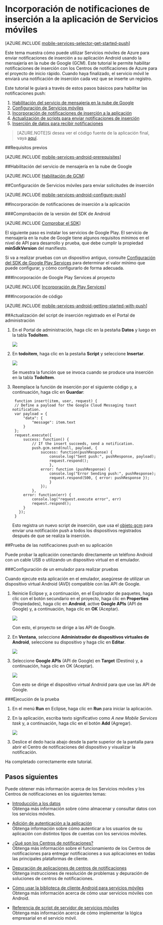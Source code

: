 <properties 
	pageTitle="Introducción a las notificaciones de inserción (JavaScript para Android) | Microsoft Azure" 
	description="Obtenga información acerca de cómo usar Servicios móviles de Azure para enviar notificaciones de inserción a la aplicación JavaScript de Android." 
	services="mobile-services, notification-hubs" 
	documentationCenter="android" 
	authors="RickSaling"  
	manager="dwrede" 
	editor=""/>

<tags 
	ms.service="mobile-services" 
	ms.workload="mobile" 
	ms.tgt_pltfrm="mobile-android" 
	ms.devlang="java" 
	ms.topic="article" 
	ms.date="06/03/2015" 
	ms.author="ricksal"/>

# Incorporación de notificaciones de inserción a la aplicación de Servicios móviles

[AZURE.INCLUDE [mobile-services-selector-get-started-push](../../includes/mobile-services-selector-get-started-push-ec.md)]

Este tema muestra cómo puede utilizar Servicios móviles de Azure para enviar notificaciones de inserción a su aplicación Android usando la mensajería en la nube de Google (GCM). Este tutorial le permite habilitar notificaciones de inserción con los Centros de notificaciones de Azure para el proyecto de inicio rápido. Cuando haya finalizado, el servicio móvil le enviará una notificación de inserción cada vez que se inserte un registro.

Este tutorial le guiará a través de estos pasos básicos para habilitar las notificaciones push:

1. [Habilitación del servicio de mensajería en la nube de Google](#register)
2. [Configuración de Servicios móviles](#configure)
3. [Incorporación de notificaciones de inserción a la aplicación](#add-push)
4. [Actualización de scripts para enviar notificaciones de inserción](#update-scripts)
5. [Inserción de datos para recibir notificaciones](#test)


>[AZURE.NOTE]Si desea ver el código fuente de la aplicación final, vaya <a href="https://github.com/RickSaling/mobile-services-samples/tree/futures/GettingStartedWithPush/Android" target="_blank">aquí</a>.

##Requisitos previos

[AZURE.INCLUDE [mobile-services-android-prerequisites](../../includes/mobile-services-android-prerequisites-ec.md)]

##<a id="register"></a>Habilitación del servicio de mensajería en la nube de Google

[AZURE.INCLUDE [Habilitación de GCM](../../includes/mobile-services-enable-google-cloud-messaging.md)]

##<a id="configure"></a>Configuración de Servicios móviles para enviar solicitudes de inserción

[AZURE.INCLUDE [mobile-services-android-configure-push](../../includes/mobile-services-android-configure-push.md)]

##<a id="add-push"></a>Incorporación de notificaciones de inserción a la aplicación

###Comprobación de la versión del SDK de Android

[AZURE.INCLUDE [Comprobar el SDK](../../includes/mobile-services-verify-android-sdk-version-ec.md)]

El siguiente paso es instalar los servicios de Google Play. El servicio de mensajería en la nube de Google tiene algunos requisitos mínimos en el nivel de API para desarrollo y prueba, que debe cumplir la propiedad **minSdkVersion** del manifiesto.

Si va a realizar pruebas con un dispositivo antiguo, consulte [Configuración del SDK de Google Play Services] para determinar el valor mínimo que puede configurar, y cómo configurarlo de forma adecuada.

###Incorporación de Google Play Services al proyecto

[AZURE.INCLUDE [Incorporación de Play Services](../../includes/mobile-services-add-google-play-services-ec.md)]

###Incorporación de código

[AZURE.INCLUDE [mobile-services-android-getting-started-with-push](../../includes/mobile-services-android-getting-started-with-push-ec.md)]


##<a id="update-scripts"></a>Actualización del script de inserción registrado en el Portal de administración

1. En el Portal de administración, haga clic en la pestaña **Datos** y luego en la tabla **TodoItem**. 

   	![](./media/mobile-services-javascript-backend-android-get-started-push-EC/mobile-portal-data-tables.png)

2. En **todoitem**, haga clic en la pestaña **Script** y seleccione **Insertar**.
   
  	![](./media/mobile-services-javascript-backend-android-get-started-push-EC/mobile-insert-script-push2.png)

   	Se muestra la función que se invoca cuando se produce una inserción en la tabla **TodoItem**.

3. Reemplace la función de inserción por el siguiente código y, a continuación, haga clic en **Guardar**:

		function insert(item, user, request) {
		// Define a payload for the Google Cloud Messaging toast notification.
		var payload = {
		    "data": {
		        "message": item.text 
		    }
		};		
		request.execute({
		    success: function() {
		        // If the insert succeeds, send a notification.
		        push.gcm.send(null, payload, {
		            success: function(pushResponse) {
		                console.log("Sent push:", pushResponse, payload);
		                request.respond();
		                },              
		            error: function (pushResponse) {
		                console.log("Error Sending push:", pushResponse);
		                request.respond(500, { error: pushResponse });
		                }
		            });
		        },
		    error: function(err) {
		        console.log("request.execute error", err)
		        request.respond();
		    }
		  });
		}

   	Esto registra un nuevo script de inserción, que usa el [objeto gcm] para enviar una notificación push a todos los dispositivos registrados después de que se realiza la inserción.

##<a id="test"></a>Prueba de las notificaciones push en su aplicación

Puede probar la aplicación conectando directamente un teléfono Android con un cable USB o utilizando un dispositivo virtual en el emulador.

###Configuración de un emulador para realizar pruebas

Cuando ejecute esta aplicación en el emulador, asegúrese de utilizar un dispositivo virtual Android (AVD) compatible con las API de Google.

1. Reinicie Eclipse y, a continuación, en el Explorador de paquetes, haga clic con el botón secundario en el proyecto, haga clic en **Properties** (Propiedades), haga clic en **Android**, active **Google APIs** (API de Google) y, a continuación, haga clic en **OK** (Aceptar).

	![](./media/mobile-services-javascript-backend-android-get-started-push-EC/mobile-services-import-android-properties.png)

  	Con esto, el proyecto se dirige a las API de Google.

2. En **Ventana**, seleccione **Administrador de dispositivos virtuales de Android**, seleccione su dispositivo y haga clic en **Editar**.

	![](./media/mobile-services-javascript-backend-android-get-started-push-EC/mobile-services-android-virtual-device-manager.png)

3. Seleccione **Google APIs** (API de Google) en **Target** (Destino) y, a continuación, haga clic en OK (Aceptar).

   	![](./media/mobile-services-javascript-backend-android-get-started-push-EC/mobile-services-android-virtual-device-manager-edit.png)

	Con esto se dirige el dispositivo virtual Android para que use las API de Google.

###Ejecución de la prueba

1. En el menú **Run** en Eclipse, haga clic en **Run** para iniciar la aplicación.

2. En la aplicación, escriba texto significativo como _A new Mobile Services task_ y, a continuación, haga clic en el botón **Add** (Agregar).

  	![](./media/mobile-services-javascript-backend-android-get-started-push-EC/mobile-quickstart-push1-android.png)

3. Deslice el dedo hacia abajo desde la parte superior de la pantalla para abrir el Centro de notificaciones del dispositivo y visualizar la notificación.


Ha completado correctamente este tutorial.


## <a name="next-steps"> </a>Pasos siguientes

<!---This tutorial demonstrated the basics of enabling an Android app to use Mobile Services and Notification Hubs to send push notifications. Next, consider completing the next tutorial, [Send push notifications to authenticated users], which shows how to use tags to send push notifications from a Mobile Service to only an authenticated user.

+ [Send push notifications to authenticated users]
	<br/>Learn how to use tags to send push notifications from a Mobile Service to only an authenticated user.

+ [Send broadcast notifications to subscribers]
	<br/>Learn how users can register and receive push notifications for categories they're interested in.

+ [Send template-based notifications to subscribers]
	<br/>Learn how to use templates to send push notifications from a Mobile Service, without having to craft platform-specific payloads in your back-end.
-->

Puede obtener más información acerca de los Servicios móviles y los Centros de notificaciones en los siguientes temas:

* [Introducción a los datos] <br/>Obtenga más información sobre cómo almacenar y consultar datos con los servicios móviles.

* [Adición de autenticación a la aplicación][Get started with authentication] <br/>Obtenga información sobre cómo autenticar a los usuarios de su aplicación con distintos tipos de cuentas con los servicios móviles.

* [¿Qué son los Centros de notificaciones?] <br/>Obtenga más información sobre el funcionamiento de los Centros de notificaciones para entregar notificaciones a sus aplicaciones en todas las principales plataformas de cliente.

* [Depuración de aplicaciones de centros de notificaciones](http://go.microsoft.com/fwlink/p/?linkid=386630) </br>Obtenga instrucciones de resolución de problemas y depuración de soluciones de centros de notificaciones.

* [Cómo usar la biblioteca de cliente Android para servicios móviles] <br/>Obtenga más información acerca de cómo usar servicios móviles con Android.

* [Referencia de script de servidor de servicios móviles] <br/>Obtenga más información acerca de cómo implementar la lógica empresarial en el servicio móvil.


<!-- Anchors. -->
[Register your app for push notifications and configure Mobile Services]: #register
[Update the generated push notification code]: #update-scripts
[Insert data to receive notifications]: #test
[Next Steps]: #next-steps

<!-- Images. -->
[13]: ./media/mobile-services-windows-store-javascript-get-started-push/mobile-quickstart-push1.png
[14]: ./media/mobile-services-windows-store-javascript-get-started-push/mobile-quickstart-push2.png


<!-- URLs. -->
[Submit an app page]: http://go.microsoft.com/fwlink/p/?LinkID=266582
[My Applications]: http://go.microsoft.com/fwlink/p/?LinkId=262039
[Live SDK for Windows]: http://go.microsoft.com/fwlink/p/?LinkId=262253
[Introducción a Servicios móviles]: mobile-services-android-get-started.md
[Introducción a los datos]: mobile-services-android-get-started-data.md
[Get started with authentication]: mobile-services-android-get-started-users.md
[Get started with push notifications]: /develop/mobile/tutorials/get-started-with-push-js
[Push notifications to app users]: /develop/mobile/tutorials/push-notifications-to-users-js
[Authorize users with scripts]: /develop/mobile/tutorials/authorize-users-in-scripts-js
[JavaScript and HTML]: /develop/mobile/tutorials/get-started-with-push-js
[Configuración del SDK de Google Play Services]: http://go.microsoft.com/fwlink/?LinkId=389801
[Azure Management Portal]: https://manage.windowsazure.com/
[Cómo usar la biblioteca de cliente Android para servicios móviles]: mobile-services-android-how-to-use-client-library.md

[objeto gcm]: http://go.microsoft.com/fwlink/p/?LinkId=282645

[Referencia de script de servidor de servicios móviles]: http://go.microsoft.com/fwlink/?LinkId=262293

[Send push notifications to authenticated users]: mobile-services-javascript-backend-android-push-notifications-app-users.md

[¿Qué son los Centros de notificaciones?]: ../notification-hubs-overview.md
[Send broadcast notifications to subscribers]: ../notification-hubs-android-send-breaking-news.md
[Send template-based notifications to subscribers]: ../notification-hubs-android-send-localized-breaking-news.md
 

<!---HONumber=August15_HO8-->
